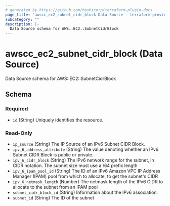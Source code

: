 ```yaml
---
# generated by https://github.com/hashicorp/terraform-plugin-docs
page_title: "awscc_ec2_subnet_cidr_block Data Source - terraform-provider-awscc"
subcategory: ""
description: |-
  Data Source schema for AWS::EC2::SubnetCidrBlock
---
```


# awscc_ec2_subnet_cidr_block (Data Source)

Data Source schema for AWS::EC2::SubnetCidrBlock



<!-- schema generated by tfplugindocs -->
## Schema

### Required

- `id` (String) Uniquely identifies the resource.

### Read-Only

- `ip_source` (String) The IP Source of an IPv6 Subnet CIDR Block.
- `ipv_6_address_attribute` (String) The value denoting whether an IPv6 Subnet CIDR Block is public or private.
- `ipv_6_cidr_block` (String) The IPv6 network range for the subnet, in CIDR notation. The subnet size must use a /64 prefix length
- `ipv_6_ipam_pool_id` (String) The ID of an IPv6 Amazon VPC IP Address Manager (IPAM) pool from which to allocate, to get the subnet's CIDR
- `ipv_6_netmask_length` (Number) The netmask length of the IPv6 CIDR to allocate to the subnet from an IPAM pool
- `subnet_cidr_block_id` (String) Information about the IPv6 association.
- `subnet_id` (String) The ID of the subnet
